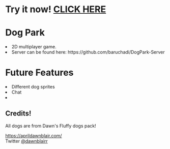 # Try it now! <a href = "http://foamrealm.com/challenges/dogpark/">CLICK HERE</a>

# Dog Park
<li>2D multiplayer game.</li>
<li>Server can be found here: https://github.com/baruchadi/DogPark-Server</li>

# Future Features
<li>Different dog sprites</li>
<li>Chat</li>
<li></li>

## Credits!
All dogs are from Dawn's Fluffy dogs pack!

https://aprildawnblair.com/    
Twitter <a href="https://twitter.com/dawnblairr">@dawnblairr</a>
